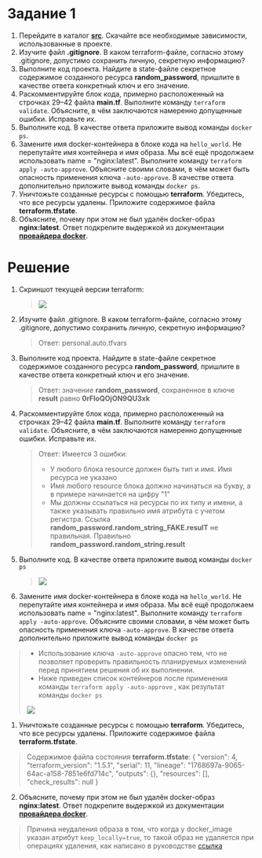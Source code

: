 # Задание 1


1. Перейдите в каталог [**src**](https://github.com/netology-code/ter-homeworks/tree/main/01/src). Скачайте все необходимые зависимости, использованные в проекте. 
2. Изучите файл **.gitignore**. В каком terraform-файле, согласно этому .gitignore, допустимо сохранить личную, секретную информацию?
3. Выполните код проекта. Найдите  в state-файле секретное содержимое созданного ресурса **random_password**, пришлите в качестве ответа конкретный ключ и его значение.
4. Раскомментируйте блок кода, примерно расположенный на строчках 29–42 файла **main.tf**.
Выполните команду ```terraform validate```. Объясните, в чём заключаются намеренно допущенные ошибки. Исправьте их.
5. Выполните код. В качестве ответа приложите вывод команды ```docker ps```.
6. Замените имя docker-контейнера в блоке кода на ```hello_world```. Не перепутайте имя контейнера и имя образа. Мы всё ещё продолжаем использовать name = "nginx:latest". Выполните команду ```terraform apply -auto-approve```.
Объясните своими словами, в чём может быть опасность применения ключа  ```-auto-approve```. В качестве ответа дополнительно приложите вывод команды ```docker ps```.
7. Уничтожьте созданные ресурсы с помощью **terraform**. Убедитесь, что все ресурсы удалены. Приложите содержимое файла **terraform.tfstate**. 
8. Объясните, почему при этом не был удалён docker-образ **nginx:latest**. Ответ подкрепите выдержкой из документации [**провайдера docker**](https://docs.comcloud.xyz/providers/kreuzwerker/docker/latest/docs).  

# Решение

1. Скриншот текущей версии terraform:
   > <img src='01/terraform-version.png'>
2. Изучите файл .gitignore. В каком terraform-файле, согласно этому .gitignore, допустимо сохранить личную, секретную информацию?
   > Ответ: personal.auto.tfvars
3. Выполните код проекта. Найдите  в state-файле секретное содержимое созданного ресурса **random_password**, пришлите в качестве ответа конкретный ключ и его значение.
   > Ответ: значение **random_password**, сохраненное в ключе **result** равно **0rFloQOjON9QU3xk**
4. Раскомментируйте блок кода, примерно расположенный на строчках 29–42 файла **main.tf**.
Выполните команду ```terraform validate```. Объясните, в чём заключаются намеренно допущенные ошибки. Исправьте их.
   > Ответ: Имеется 3 ошибки:
   > - У любого блока resource должен быть тип и имя. Имя ресурса не указано
   > - Имя любого resource блока должно начинаться на букву, а в примере начинается на цифру "1"
   > - Мы должны ссылаться на ресурсы по их типу и имени, а также указывать правильно имя атрибута с учетом регистра. Ссылка **random_password.random_string_FAKE.resulT** не правильная. Правильно **random_password.random_string.result**
1. Выполните код. В качестве ответа приложите вывод команды ```docker ps```
   > <img src='01/docker-ps.png'>
2. Замените имя docker-контейнера в блоке кода на ```hello_world```. Не перепутайте имя контейнера и имя образа. Мы всё ещё продолжаем использовать name = "nginx:latest". Выполните команду ```terraform apply -auto-approve```.
Объясните своими словами, в чём может быть опасность применения ключа  ```-auto-approve```. В качестве ответа дополнительно приложите вывод команды ```docker ps```
> - Использование ключа ```-auto-approve``` опасно тем, что не позволяет проверить правильность планируемых изменений перед принятием решения об их выполнении.
> - Ниже приведен список контейнеров после применения команды ```terraform apply -auto-approve``` , как результат команды ```docker ps```
> <img src='01/docker-ps-2.png'>
1.  Уничтожьте созданные ресурсы с помощью **terraform**. Убедитесь, что все ресурсы удалены. Приложите содержимое файла **terraform.tfstate**.
   > Содержимое файла состояния **terraform.tfstate**:
   > {
   >  "version": 4,
   >  "terraform_version": "1.5.1",
   >  "serial": 11,
   >  "lineage": "1768697a-9065-64ac-a158-7851e6fd714c",
   >  "outputs": {},
   >  "resources": [],
   >  "check_results": null
   > }
2.  Объясните, почему при этом не был удалён docker-образ **nginx:latest**. Ответ подкрепите выдержкой из документации [**провайдера docker**](https://docs.comcloud.xyz/providers/kreuzwerker/docker/latest/docs).
   > Причина неудаления образа в том, что когда у docker_image указан атрибут ```keep_locally=true```, то такой образ не удаляется при операциях удаления, как написано в руководстве [ссылка](https://docs.comcloud.xyz/providers/kreuzwerker/docker/latest/docs/resources/image) 
